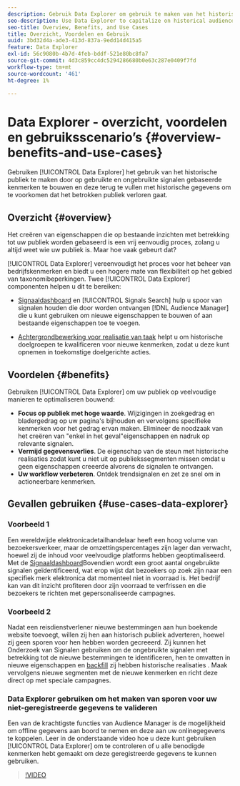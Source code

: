 ```yaml
---
description: Gebruik Data Explorer om gebruik te maken van het historische publiek door kenmerken op te bouwen op basis van gebruikte en ongebruikte signalen, en deze terug te vullen met historische gegevens om mogelijk verlies van relevant publiek te voorkomen.
seo-description: Use Data Explorer to capitalize on historical audiences by building traits based on used and unused signals, and backfilling them with historical data to avoid potential loss of relevant audiences.
seo-title: Overview, Benefits, and Use Cases
title: Overzicht, Voordelen en Gebruik
uuid: 3bd32d4a-ade3-413d-837a-9edd14d415a5
feature: Data Explorer
exl-id: 56c9080b-4b7d-4feb-bddf-521e80bc8fa7
source-git-commit: 4d3c859cc4dc5294286680b0e63c287e0409f7fd
workflow-type: tm+mt
source-wordcount: '461'
ht-degree: 1%

---
```


# Data Explorer - overzicht, voordelen en gebruiksscenario’s {#overview-benefits-and-use-cases}

Gebruiken [!UICONTROL Data Explorer] het gebruik van het historische publiek te maken door op gebruikte en ongebruikte signalen gebaseerde kenmerken te bouwen en deze terug te vullen met historische gegevens om te voorkomen dat het betrokken publiek verloren gaat.

## Overzicht {#overview}

Het creëren van eigenschappen die op bestaande inzichten met betrekking tot uw publiek worden gebaseerd is een vrij eenvoudig proces, zolang u altijd weet wie uw publiek is. Maar hoe vaak gebeurt dat?

[!UICONTROL Data Explorer] vereenvoudigt het proces voor het beheer van bedrijfskenmerken en biedt u een hogere mate van flexibiliteit op het gebied van taxonomibeperkingen. Twee [!UICONTROL Data Explorer] componenten helpen u dit te bereiken:

* [Signaaldashboard](../../features/data-explorer/data-explorer-signals-dashboard.md) en [!UICONTROL Signals Search] hulp u spoor van signalen houden die door worden ontvangen [!DNL Audience Manager] die u kunt gebruiken om nieuwe eigenschappen te bouwen of aan bestaande eigenschappen toe te voegen.

* [Achtergrondbewerking voor realisatie van taak](../../features/data-explorer/data-explorer-trait-backfill.md) helpt u om historische doelgroepen te kwalificeren voor nieuwe kenmerken, zodat u deze kunt opnemen in toekomstige doelgerichte acties.

## Voordelen {#benefits}

Gebruiken [!UICONTROL Data Explorer] om uw publiek op veelvoudige manieren te optimaliseren bouwend:

* **Focus op publiek met hoge waarde**. Wijzigingen in zoekgedrag en bladergedrag op uw pagina&#39;s bijhouden en vervolgens specifieke kenmerken voor het gedrag ervan maken. Elimineer de noodzaak van het creëren van &quot;enkel in het geval&quot;eigenschappen en nadruk op relevante signalen.
* **Vermijd gegevensverlies**. De eigenschap van de steun met historische realisaties zodat kunt u niet uit op publiekssegmenten missen omdat u geen eigenschappen creeerde alvorens de signalen te ontvangen.
* **Uw workflow verbeteren**. Ontdek trendsignalen en zet ze snel om in actioneerbare kenmerken.

## Gevallen gebruiken {#use-cases-data-explorer}

### Voorbeeld 1

Een wereldwijde elektronicadetailhandelaar heeft een hoog volume van bezoekersverkeer, maar de omzettingspercentages zijn lager dan verwacht, hoewel zij de inhoud voor veelvoudige platforms hebben geoptimaliseerd. Met de [Signaaldashboard](../../features/data-explorer/data-explorer-signals-dashboard.md)Bovendien wordt een groot aantal ongebruikte signalen geïdentificeerd, wat erop wijst dat bezoekers op zoek zijn naar een specifiek merk elektronica dat momenteel niet in voorraad is. Het bedrijf kan van dit inzicht profiteren door zijn voorraad te verfrissen en die bezoekers te richten met gepersonaliseerde campagnes.

### Voorbeeld 2

Nadat een reisdienstverlener nieuwe bestemmingen aan hun boekende website toevoegt, willen zij hen aan historisch publiek adverteren, hoewel zij geen sporen voor hen hebben worden gecreeerd. Zij kunnen het Onderzoek van Signalen gebruiken om de ongebruikte signalen met betrekking tot de nieuwe bestemmingen te identificeren, hen te omvatten in nieuwe eigenschappen en [backfill](../../features/data-explorer/data-explorer-trait-backfill.md) zij hebben historische realisaties . Maak vervolgens nieuwe segmenten met de nieuwe kenmerken en richt deze direct op met speciale campagnes.

### Data Explorer gebruiken om het maken van sporen voor uw niet-geregistreerde gegevens te valideren

Een van de krachtigste functies van Audience Manager is de mogelijkheid om offline gegevens aan boord te nemen en deze aan uw onlinegegevens te koppelen. Leer in de onderstaande video hoe u deze kunt gebruiken [!UICONTROL Data Explorer] om te controleren of u alle benodigde kenmerken hebt gemaakt om deze geregistreerde gegevens te kunnen gebruiken.

>[!VIDEO](https://video.tv.adobe.com/v/25149/)
